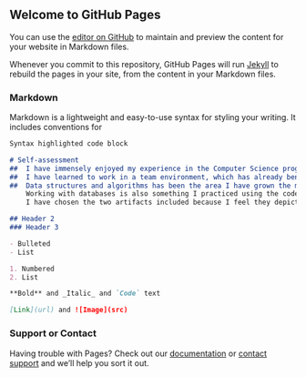 ## Welcome to GitHub Pages

You can use the [editor on GitHub](https://github.com/leticiah8231/ePortfolio/edit/gh-pages/index.md) to maintain and preview the content for your website in Markdown files.

Whenever you commit to this repository, GitHub Pages will run [Jekyll](https://jekyllrb.com/) to rebuild the pages in your site, from the content in your Markdown files.

### Markdown

Markdown is a lightweight and easy-to-use syntax for styling your writing. It includes conventions for

```markdown
Syntax highlighted code block

# Self-assessment
##	I have immensely enjoyed my experience in the Computer Science program and have learned so much about all aspects of Computer Science. ##I currently work as a full-time software engineer and enjoy my employment very much; my knowledge and skills have grown greatly throughout ##my career in the Computer Science program. 
##	I have learned to work in a team environment, which has already benefitted me greatly in my career, and learned that when writing a ##program or section of a program, it is important to assure a classmate or coworker coming into your code can easily follow and understand ##what exactly is happening. Communication to stakeholders has also been a great experience in this course as the job of a software engineer ##many times is to create something for a customer. The customer must be satisfied, and you must assure you are including every aspect the ##customer wants included, which can only be done with proper communication. 
##	Data structures and algorithms has been the area I have grown the most, as I am now able to write my code very structured and easy to ##follow while also assuring, I am following and utilizing the proper algorithms for each instance. In the case below, I rewrote this code multiple times to assure I was using the best algorithm for the system to process the code the fastest. 
	Working with databases is also something I practiced using the code above as I created a code to run through an already existing database specific to what the user is entering and requesting. This was a very vital part in my learning as this is what I am doing now in my current profession and I learned about the security of the data in the database and how important that is to maintain while also learning to work with and manipulate existing data. 
	I have chosen the two artifacts included because I feel they depict both my abilities to work with an existing database as well as add to an existing database of data. Both which are very important in my current career and many careers in the computer science field. Whether a program is being written with no existing data or a full database of data, it is crucial to know how to work with the data the comes in or is already set, while also assuring the data is secured.

## Header 2
### Header 3

- Bulleted
- List

1. Numbered
2. List

**Bold** and _Italic_ and `Code` text

[Link](url) and ![Image](src)
```

### Support or Contact

Having trouble with Pages? Check out our [documentation](https://docs.github.com/categories/github-pages-basics/) or [contact support](https://support.github.com/contact) and we’ll help you sort it out.
